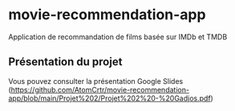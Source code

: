 # movie-recommendation-app
Application de recommandation de films basée sur IMDb et TMDB

## Présentation du projet
Vous pouvez consulter la présentation Google Slides (https://github.com/AtomCrtr/movie-recommendation-app/blob/main/Projet%202/Projet%202%20-%20Gadjos.pdf)
